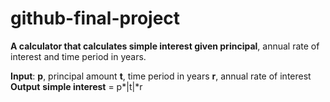 # github-final-project

__A calculator that calculates simple interest given principal__, annual rate of interest and time period in years.

__Input__:
  **p**, principal amount
  **t**, time period in years
  **r**, annual rate of interest
__Output__
  __simple interest__ = p*|t|*r
